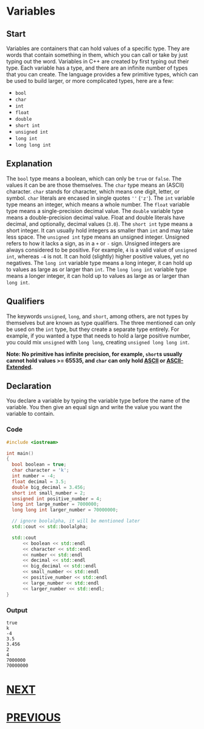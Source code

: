 # Variables

## Start

Variables are containers that can hold values of a specific type. They are words that contain something in them, which you can call or take by just typing out the word. Variables in C++ are created by first typing out their type. Each variable has a type, and there are an infinite number of types that you can create. The language provides a few primitive types, which can be used to build larger, or more complicated types, here are a few:

- `bool`
- `char`
- `int`
- `float`
- `double`
- `short int`
- `unsigned int`
- `long int`
- `long long int`

## Explanation

The `bool` type means a boolean, which can only be `true` or `false`. The values it can be are those themselves.
The `char` type means an (ASCII) character. `char` stands for character, which means one digit, letter, or symbol. `char` literals are encased in single quotes `''` (`'z'`).
The `int` variable type means an integer, which means a whole number.
The `float` variable type means a single-precision decimal value.
The `double` variable type means a double-precision decimal value. Float and double literals have decimal, and optionally, decimal values (`3.0`).
The `short int` type means a short integer. It can usually hold integers as smaller than `int` and may take less space.
The `unsigned int` type means an unsigned integer. Unsigned refers to how it lacks a sign, as in a `+` or `-` sign. Unsigned integers are always considered to be positive. For example, `4` is a valid value of `unsigned int`, whereas `-4` is not. It can hold (slightly) higher positive values, yet no negatives.
The `long int` variable type means a long integer, it can hold up to values as large as or larger than `int`.
The `long long int` variable type means a longer integer, it can hold up to values as large as or larger than `long int`.

## Qualifiers

The keywords `unsigned`, `long`, and `short`, among others, are not types by themselves but are known as type qualifiers. The three mentioned can only be used on the `int` type, but they create a separate type entirely. For example, if you wanted a type that needs to hold a large positive number, you could mix `unsigned` with `long long`, creating `unsigned long long int`.

**Note: No primitive has infinite precision, for example, `short`s usually cannot hold values >= 65535, and `char` can only hold [ASCII](https://www.ascii-code.com) or [ASCII-Extended](https://www.ascii-code.com/#extendedASCIIDescription).**

## Declaration

You declare a variable by typing the variable type before the name of the variable. You then give an equal sign and write the value you want the variable to contain.

### Code

```cpp
#include <iostream>

int main()
{
  bool boolean = true;
  char character = 'k';
  int number = -4;
  float decimal = 3.5;
  double big_decimal = 3.456;
  short int small_number = 2;
  unsigned int positive_number = 4;
  long int large_number = 7000000;
  long long int larger_number = 70000000;

  // ignore boolalpha, it will be mentioned later
  std::cout << std::boolalpha;

  std::cout
      << boolean << std::endl
      << character << std::endl
      << number << std::endl
      << decimal << std::endl
      << big_decimal << std::endl
      << small_number << std::endl
      << positive_number << std::endl
      << large_number << std::endl
      << larger_number << std::endl;
}
```

### Output

```shell
true
k
-4
3.5
3.456
2
4
7000000
70000000
```

# [NEXT](3.%20Operators.md)

# [PREVIOUS](1.%20Print.md)
